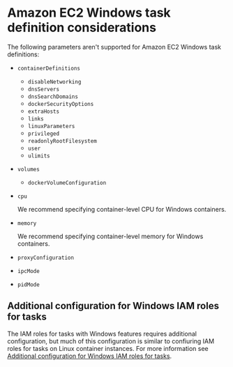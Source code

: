 # Amazon EC2 Windows task definition considerations<a name="windows_task_definitions"></a>

The following parameters aren't supported for Amazon EC2 Windows task definitions:
+ `containerDefinitions`
  + `disableNetworking`
  + `dnsServers`
  + `dnsSearchDomains`
  + `dockerSecurityOptions`
  + `extraHosts`
  + `links`
  + `linuxParameters`
  + `privileged`
  + `readonlyRootFilesystem`
  + `user`
  + `ulimits`
+ `volumes`
  + `dockerVolumeConfiguration`
+ `cpu`

  We recommend specifying container\-level CPU for Windows containers\.
+ `memory`

  We recommend specifying container\-level memory for Windows containers\.
+ `proxyConfiguration`
+ `ipcMode`
+ `pidMode`

## Additional configuration for Windows IAM roles for tasks<a name="windowsa-iam-task-role"></a>

The IAM roles for tasks with Windows features requires additional configuration, but much of this configuration is similar to confiuring IAM roles for tasks on Linux container instances\. For more information see [Additional configuration for Windows IAM roles for tasks](windows_task_IAM_roles.md)\.